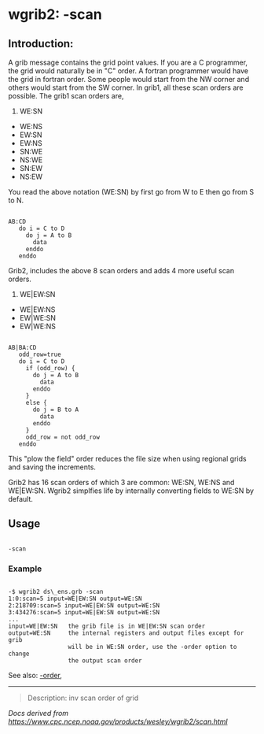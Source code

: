 # wgrib2: -scan

## Introduction:

A grib message contains the grid point values. If you are a C programmer, the grid would
naturally be in "C" order. A fortran programmer would have the grid in fortran order.
Some people would start from the NW corner and others would start from the SW corner.
In grib1, all these scan orders are possible. The grib1 scan orders are,

1. WE:SN

- WE:NS
- EW:SN
- EW:NS
- SN:WE
- NS:WE
- SN:EW
- NS:EW

You read the above notation (WE:SN) by first go from W to E then go from S to N.

```

AB:CD
   do i = C to D
     do j = A to B
       data
     enddo
   enddo

```

Grib2, includes the above 8 scan orders and adds 4 more useful
scan orders.

1. WE|EW:SN

- WE|EW:NS
- EW|WE:SN
- EW|WE:NS

```

AB|BA:CD
   odd_row=true
   do i = C to D
     if (odd_row) {
       do j = A to B
         data
       enddo
     }
     else {
       do j = B to A
         data
       enddo
     }
     odd_row = not odd_row
   enddo

```

This "plow the field" order reduces the file size when using
regional grids and saving the increments.

Grib2 has 16 scan orders of which 3 are common: WE:SN, WE:NS and WE|EW:SN.
Wgrib2 simplfies life by internally converting fields to WE:SN by default.

## Usage

```

-scan

```

### Example

```

-$ wgrib2 ds\_ens.grb -scan
1:0:scan=5 input=WE|EW:SN output=WE:SN
2:218709:scan=5 input=WE|EW:SN output=WE:SN
3:434276:scan=5 input=WE|EW:SN output=WE:SN
...
input=WE|EW:SN   the grib file is in WE|EW:SN scan order
output=WE:SN     the internal registers and output files except for grib
                 will be in WE:SN order, use the -order option to change
                 the output scan order

```

See also:
[-order](./order.md),

---

> Description: inv scan order of grid

_Docs derived from <https://www.cpc.ncep.noaa.gov/products/wesley/wgrib2/scan.html>_
